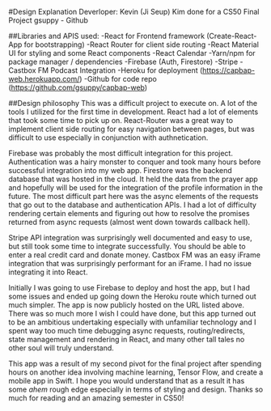 #Design Explanation
Deverloper: Kevin (Ji Seup) Kim done for a CS50 Final Project
gsuppy - Github

##Libraries and APIS used:
-React for Frontend framework (Create-React-App for bootstrapping)
-React Router for client side routing
-React Material UI for styling and some React components
-React Calendar
-Yarn/npm for package manager / dependencies
-Firebase (Auth, Firestore)
-Stripe
-Castbox FM Podcast Integration
-Heroku for deployment (https://capbap-web.herokuapp.com/)
-Github for code repo (https://github.com/gsuppy/capbap-web)

##Design philosophy
This was a difficult project to execute on. A lot of the tools I utilized for the first time in development. React had a lot of elements that took some time to pick up on. React-Router was a great way to implement client side routing for easy navigation between pages, but was difficult to use especially in conjunction with authnetication.

Firebase was probably the most difficult integration for this project. Authentication was a hairy monster to conquer and took many hours before successful integration into my web app. Firestore was the backend database that was hosted in the cloud. It held the data from the prayer app and hopefully will be used for the integration of the profile information in the future. The most difficult part here was the async elements of the requests that go out to the database and authentication APIs. I had a lot of difficulty rendering certain elements and figuring out how to resolve the promises returned from async requests (almost went down towards callback hell).

Stripe API integration was surprisingly well documented and easy to use, but still took some time to integrate successfully. You should be able to enter a real credit card and donate money. Castbox FM was an easy iFrame integration that was surprisingly performant for an iFrame. I had no issue integrating it into React.

Initially I was going to use Firebase to deploy and host the app, but I had some issues and ended up going down the Heroku route which turned out much simpler. The app is now publicly hosted on the URL listed above. There was so much more I wish I could have done, but this app turned out to be an ambitious undertaking especially with unfamiliar technology and I spent way too much time debugging async requests, routing/redirects, state management and rendering in React, and many other tall tales no other soul will truly understand.

This app was a result of my second pivot for the final project after spending hours on another idea involving machine learning, Tensor Flow, and create a mobile app in Swift. I hope you would understand that as a result it has some _ahem_ rough edge especially in terms of styling and design. Thanks so much for reading and an amazing semester in CS50!
